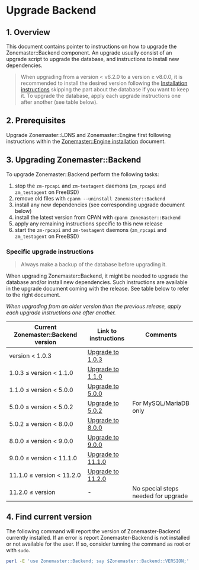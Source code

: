 # Upgrade Backend

## 1. Overview

This document contains pointer to instructions on how to upgrade the
Zonemaster::Backend component. An upgrade usually consist of an upgrade script
to upgrade the database, and instructions to install new dependencies.

> When upgrading from a version < v6.2.0 to a version ≥ v8.0.0, it is
> recommended to install the desired version following the [Installation
> instructions] skipping the part about the database if you want to keep it. To
> upgrade the database, apply each upgrade instructions one after another (see
> table below).

## 2. Prerequisites

Upgrade Zonemaster::LDNS and Zonemaster::Engine first following instructions
within the [Zonemaster::Engine installation] document.

## 3. Upgrading Zonemaster::Backend

To upgrade Zonemaster::Backend perform the following tasks:

  1. stop the `zm-rpcapi` and `zm-testagent` daemons (`zm_rpcapi` and
     `zm_testagent` on FreeBSD)
  2. remove old files with `cpanm --uninstall Zonemaster::Backend`
  3. install any new dependencies (see corresponding upgrade document below)
  4. install the latest version from CPAN with `cpanm Zonemaster::Backend`
  5. apply any remaining instructions specific to this new release
  6. start the `zm-rpcapi` and `zm-testagent` daemons (`zm_rpcapi` and
     `zm_testagent` on FreeBSD)


### Specific upgrade instructions

> Always make a backup of the database before upgrading it.

When upgrading Zonemaster::Backend, it might be needed to upgrade the database
and/or install new dependencies. Such instructions are available in the upgrade
document coming with the release. See table below to refer to the right
document.

*When upgrading from an older version than the previous release, apply each
upgrade instructions one after another.*

Current Zonemaster::Backend version | Link to instructions | Comments
------------------------------------|----------------------|-----------------------
 version < 1.0.3                    | [Upgrade to 1.0.3]   |
 1.0.3 ≤ version < 1.1.0            | [Upgrade to 1.1.0]   |
 1.1.0 ≤ version < 5.0.0            | [Upgrade to 5.0.0]   |
 5.0.0 ≤ version < 5.0.2            | [Upgrade to 5.0.2]   | For MySQL/MariaDB only
 5.0.2 ≤ version < 8.0.0            | [Upgrade to 8.0.0]   |
 8.0.0 ≤ version < 9.0.0            | [Upgrade to 9.0.0]   |
 9.0.0 ≤ version < 11.1.0           | [Upgrade to 11.1.0]  |
 11.1.0 ≤ version < 11.2.0          | [Upgrade to 11.2.0]  |
 11.2.0 ≤ version                   | -                    | No special steps needed for upgrade

## 4. Find current version

The following command will report the version of Zonemaster-Backend currently
installed. If an error is report Zonemaster-Backend is not installed or not
available for the user. If so, consider tunning the command as root or with
`sudo`.

```sh
perl -E 'use Zonemaster::Backend; say $Zonemaster::Backend::VERSION;'
```

[Installation instructions]: ../installation/zonemaster-backend.md
[Upgrade to 1.0.3]:          backend/upgrade_zonemaster_backend_ver_1.0.3.md
[Upgrade to 1.1.0]:          backend/upgrade_zonemaster_backend_ver_1.1.0.md
[Upgrade to 5.0.0]:          backend/upgrade_zonemaster_backend_ver_5.0.0.md
[Upgrade to 5.0.2]:          backend/upgrade_zonemaster_backend_ver_5.0.2.md
[Upgrade to 8.0.0]:          backend/upgrade_zonemaster_backend_ver_8.0.0.md
[Upgrade to 9.0.0]:          backend/upgrade_zonemaster_backend_ver_9.0.0.md
[Upgrade to 11.1.0]:         backend/upgrade_zonemaster_backend_ver_11.1.0.md
[Upgrade to 11.2.0]:         backend/upgrade_zonemaster_backend_ver_11.2.0.md
[Zonemaster::Engine installation]: ../installation/zonemaster-engine.md
